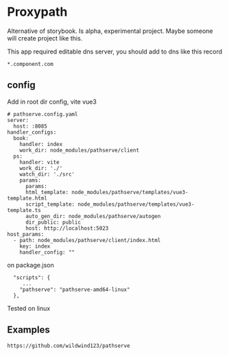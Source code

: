 # Proxypath

Alternative of storybook. Is alpha, experimental project. Maybe someone will create project like this.

This app required editable dns server, you should add to dns like this record 

```
*.component.com
```

## config
Add in root dir config, vite vue3

```
# pathserve.config.yaml
server:
  host: :8085
handler_configs:
  book:
    handler: index
    work_dir: node_modules/pathserve/client
  ps:
    handler: vite
    work_dir: './'
    watch_dir: './src'
    params:
      params:
      html_template: node_modules/pathserve/templates/vue3-template.html
      script_template: node_modules/pathserve/templates/vue3-template.ts
      auto_gen_dir: node_modules/pathserve/autogen
      dir_public: public
      host: http://localhost:5023
host_params:
  - path: node_modules/pathserve/client/index.html
    key: index
    handler_config: ""
```
on package.json

```
  "scripts": {
     ...
    "pathserve": "pathserve-amd64-linux"
  },
```


Tested on linux

## Examples

```
https://github.com/wildwind123/pathserve
```
